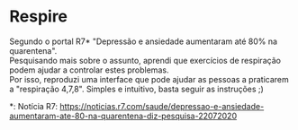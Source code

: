 # Respire

Segundo o portal R7* "Depressão e ansiedade aumentaram até 80% na quarentena".  
Pesquisando mais sobre o assunto, aprendi que exercícios de respiração podem ajudar a controlar estes problemas.  
Por isso, reproduzi uma interface que pode ajudar as pessoas a praticarem a "respiração 4,7,8". Simples e intuitivo, basta seguir as instruções ;)  

*: Notícia R7: https://noticias.r7.com/saude/depressao-e-ansiedade-aumentaram-ate-80-na-quarentena-diz-pesquisa-22072020